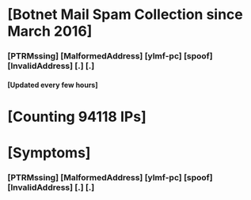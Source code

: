 # [Botnet Mail Spam Collection since March 2016]
### [PTRMssing] [MalformedAddress] [ylmf-pc] [spoof] [InvalidAddress] [.] [.]
#### [Updated every few hours]

# [Counting 94118 IPs]

# [Symptoms] 
###   [PTRMssing] [MalformedAddress] [ylmf-pc] [spoof] [InvalidAddress] [.] [.]
